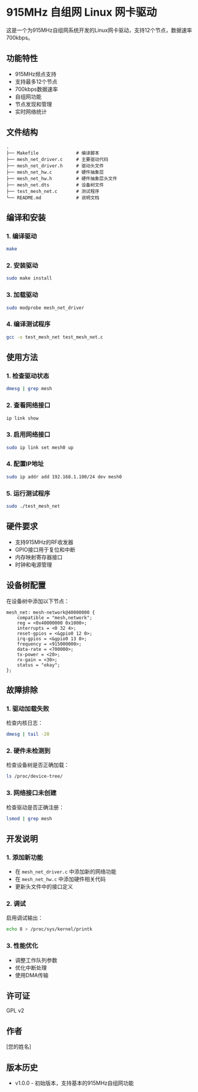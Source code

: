 # 915MHz 自组网 Linux 网卡驱动

这是一个为915MHz自组网系统开发的Linux网卡驱动，支持12个节点，数据速率700kbps。

## 功能特性

- 915MHz频点支持
- 支持最多12个节点
- 700kbps数据速率
- 自组网功能
- 节点发现和管理
- 实时网络统计

## 文件结构

```
.
├── Makefile              # 编译脚本
├── mesh_net_driver.c     # 主要驱动代码
├── mesh_net_driver.h     # 驱动头文件
├── mesh_net_hw.c         # 硬件抽象层
├── mesh_net_hw.h         # 硬件抽象层头文件
├── mesh_net.dts          # 设备树文件
├── test_mesh_net.c       # 测试程序
└── README.md             # 说明文档
```

## 编译和安装

### 1. 编译驱动

```bash
make
```

### 2. 安装驱动

```bash
sudo make install
```

### 3. 加载驱动

```bash
sudo modprobe mesh_net_driver
```

### 4. 编译测试程序

```bash
gcc -o test_mesh_net test_mesh_net.c
```

## 使用方法

### 1. 检查驱动状态

```bash
dmesg | grep mesh
```

### 2. 查看网络接口

```bash
ip link show
```

### 3. 启用网络接口

```bash
sudo ip link set mesh0 up
```

### 4. 配置IP地址

```bash
sudo ip addr add 192.168.1.100/24 dev mesh0
```

### 5. 运行测试程序

```bash
sudo ./test_mesh_net
```

## 硬件要求

- 支持915MHz的RF收发器
- GPIO接口用于复位和中断
- 内存映射寄存器接口
- 时钟和电源管理

## 设备树配置

在设备树中添加以下节点：

```dts
mesh_net: mesh-network@40000000 {
    compatible = "mesh,network";
    reg = <0x40000000 0x1000>;
    interrupts = <0 32 4>;
    reset-gpios = <&gpio0 12 0>;
    irq-gpios = <&gpio0 13 0>;
    frequency = <915000000>;
    data-rate = <700000>;
    tx-power = <20>;
    rx-gain = <30>;
    status = "okay";
};
```

## 故障排除

### 1. 驱动加载失败

检查内核日志：
```bash
dmesg | tail -20
```

### 2. 硬件未检测到

检查设备树是否正确加载：
```bash
ls /proc/device-tree/
```

### 3. 网络接口未创建

检查驱动是否正确注册：
```bash
lsmod | grep mesh
```

## 开发说明

### 1. 添加新功能

- 在 `mesh_net_driver.c` 中添加新的网络功能
- 在 `mesh_net_hw.c` 中添加硬件相关代码
- 更新头文件中的接口定义

### 2. 调试

启用调试输出：
```bash
echo 8 > /proc/sys/kernel/printk
```

### 3. 性能优化

- 调整工作队列参数
- 优化中断处理
- 使用DMA传输

## 许可证

GPL v2

## 作者

[您的姓名]

## 版本历史

- v1.0.0 - 初始版本，支持基本的915MHz自组网功能


